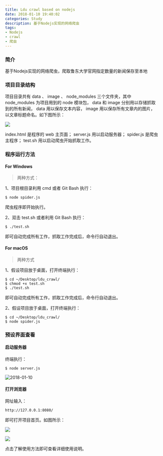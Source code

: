 ```yaml
---
title: Ldu crawl based on nodejs
date: 2018-01-10 19:40:02
categories: Study
description: 基于Nodejs实现的网络爬虫
tags:
- Nodejs
- crawl
- 爬虫
---
```


### 简介
基于Nodejs实现的网络爬虫，爬取鲁东大学官网指定数量的新闻保存至本地

### 项目目录结构
项目目录共有 data 、 image 、 node_modules 三个文件夹，其中 node_modules 为项目用到的 node 模块包， data 和 image 分别用以存储抓取到的所有新闻， data 用以保存文本内容， image 用以保存所有文章内的图片，以文章标题命名。如下图所示：

![](http://ovefvi4g3.bkt.clouddn.com/15155845693616.jpg)

index.html 是程序的 web 主页面；
server.js 用以启动服务器；
spider.js 是爬虫主程序；
test.sh 用以启动爬虫开始抓取工作。

### 程序运行方法
#### For Windows
> 两种方式：

1、项目根目录利用 cmd 或者 Git Bash 执行：

```
$ node spider.js
```

爬虫程序即开始执行。

2、双击 test.sh 或者利用 Git Bash 执行：

```
$ ./test.sh
```

即可自动完成所有工作，抓取工作完成后，命令行自动退出。

#### For macOS
> 两种方式

1、假设项目放于桌面，打开终端执行：

```
$ cd ~/Desktop/ldu_crawl/
$ chmod +x test.sh
$ ./test.sh
```

即可自动完成所有工作，抓取工作完成后，命令行自动退出。

2、假设项目放于桌面，打开终端执行：

```
$ cd ~/Desktop/ldu_crawl/
$ node spider.js
```

### 预设界面查看
#### 启动服务器
终端执行：

```
$ node server.js
```

![2018-01-10](http://ovefvi4g3.bkt.clouddn.com/2018-01-10.png)

#### 打开浏览器
网址输入：

```
http://127.0.0.1:8080/
```

即可打开项目首页。如图所示：

![](http://ovefvi4g3.bkt.clouddn.com/15155856514536.jpg)

![](http://ovefvi4g3.bkt.clouddn.com/15155856857593.jpg)

点击了解使用方法即可查看详细使用说明。

